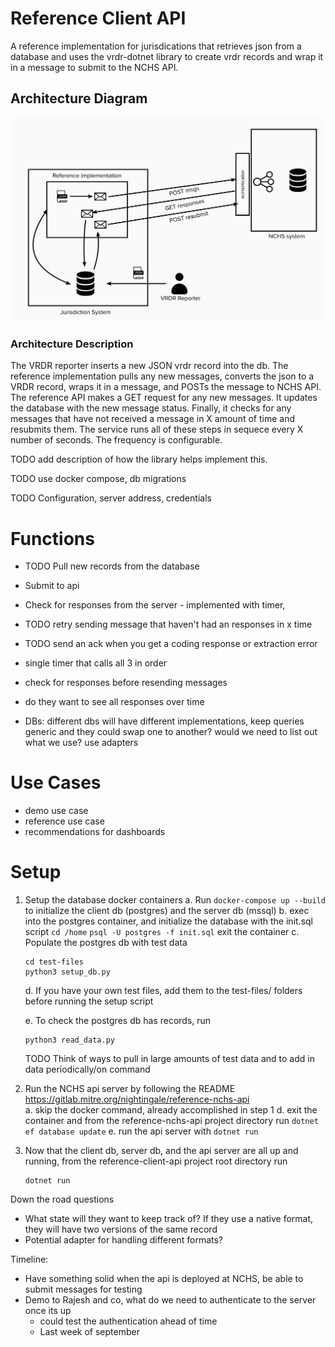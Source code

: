# Reference Client API
A reference implementation for jurisdications that retrieves json from a database and uses the vrdr-dotnet library to create vrdr records and wrap it in a message to submit to the NCHS API.

## Architecture Diagram 
<img src="resources/architecture.png" alt="drawing" width="750"/>  

### Architecture Description
The VRDR reporter inserts a new JSON vrdr record into the db. The reference implementation pulls any new messages, converts the json to a VRDR record, wraps it in a message, and POSTs the message to NCHS API. The reference API makes a GET request for any new messages. It updates the database with the new message status. Finally, it checks for any messages that have not received a message in X amount of time and resubmits them. The service runs all of these steps in sequece every X number of seconds. The frequency is configurable.

TODO add description of how the library helps implement this.

TODO use docker compose, db migrations

TODO Configuration, server address, credentials

# Functions 
- TODO Pull new records from the database
- Submit to api  
- Check for responses from the server - implemented with timer, 
- TODO retry sending message that haven't had an responses in x time

- TODO send an ack when you get a coding response or extraction error
- single timer that calls all 3 in order
- check for responses before resending messages

- do they want to see all responses over time
- DBs: different dbs will have different implementations, keep queries generic and they could swap one to another? would we need to list out what we use? use adapters

# Use Cases
- demo use case
- reference use case
- recommendations for dashboards


# Setup
1. Setup the database docker containers
    a. Run `docker-compose up --build` to initialize the client db (postgres) and the server db (mssql)
    b. exec into the postgres container, and initialize the database with the init.sql script
    `cd /home`
    `psql -U postgres -f init.sql`
    exit the container
    c. Populate the postgres db with test data
    ```
    cd test-files
    python3 setup_db.py
    ```
    d. If you have your own test files, add them to the test-files/ folders before running the setup script  

    e. To check the postgres db has records, run
    ```
    python3 read_data.py
    ```
    TODO Think of ways to pull in large amounts of test data and to add in data periodically/on command
2. Run the NCHS api server by following the README https://gitlab.mitre.org/nightingale/reference-nchs-api   
    a. skip the docker command, already accomplished in step 1
    d. exit the container and from the reference-nchs-api project directory run `dotnet ef database update`
    e. run the api server with `dotnet run`
3.  Now that the client db, server db, and the api server are all up and running, from the reference-client-api project root directory run
    ```
    dotnet run
    ```

Down the road questions
- What state will they want to keep track of? If they use a native format, they will have two versions of the same record
- Potential adapter for handling different formats?

Timeline:
- Have something solid when the api is deployed at NCHS, be able to submit messages for testing
- Demo to Rajesh and co, what do we need to authenticate to the server once its up
    - could test the authentication ahead of time
    - Last week of september